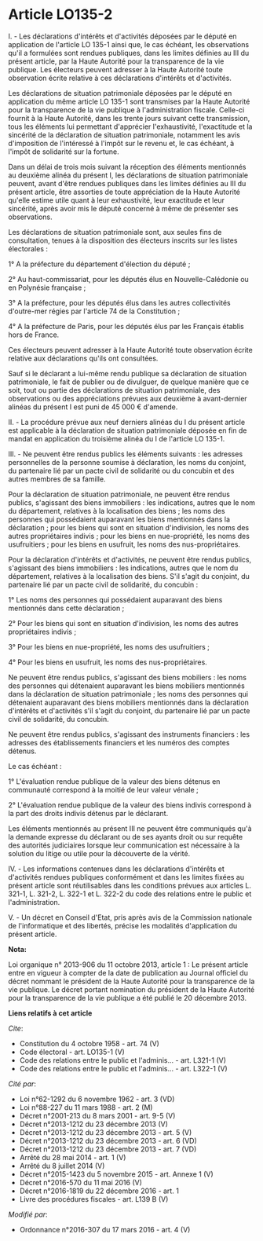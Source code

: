 # Article LO135-2

I. - Les déclarations d'intérêts et d'activités déposées par le député en application de l'article LO 135-1 ainsi que, le cas
échéant, les observations qu'il a formulées sont rendues publiques, dans les limites définies au III du présent article, par
la Haute Autorité pour la transparence de la vie publique. Les électeurs peuvent adresser à la Haute Autorité toute
observation écrite relative à ces déclarations d'intérêts et d'activités. 

Les déclarations de situation patrimoniale déposées par le député en application du même article LO 135-1 sont transmises par
la Haute Autorité pour la transparence de la vie publique à l'administration fiscale. Celle-ci fournit à la Haute Autorité,
dans les trente jours suivant cette transmission, tous les éléments lui permettant d'apprécier l'exhaustivité, l'exactitude
et la sincérité de la déclaration de situation patrimoniale, notamment les avis d'imposition de l'intéressé à l'impôt sur le
revenu et, le cas échéant, à l'impôt de solidarité sur la fortune. 

Dans un délai de trois mois suivant la réception des éléments mentionnés au deuxième alinéa du présent I, les déclarations de
situation patrimoniale peuvent, avant d'être rendues publiques dans les limites définies au III du présent article, être
assorties de toute appréciation de la Haute Autorité qu'elle estime utile quant à leur exhaustivité, leur exactitude et leur
sincérité, après avoir mis le député concerné à même de présenter ses observations. 

Les déclarations de situation patrimoniale sont, aux seules fins de consultation, tenues à la disposition des électeurs
inscrits sur les listes électorales : 

1° A la préfecture du département d'élection du député ; 

2° Au haut-commissariat, pour les députés élus en Nouvelle-Calédonie ou en Polynésie française ; 

3° A la préfecture, pour les députés élus dans les autres collectivités d'outre-mer régies par l'article 74 de la
Constitution ; 

4° A la préfecture de Paris, pour les députés élus par les Français établis hors de France. 

Ces électeurs peuvent adresser à la Haute Autorité toute observation écrite relative aux déclarations qu'ils ont consultées. 

Sauf si le déclarant a lui-même rendu publique sa déclaration de situation patrimoniale, le fait de publier ou de divulguer,
de quelque manière que ce soit, tout ou partie des déclarations de situation patrimoniale, des observations ou des
appréciations prévues aux deuxième à avant-dernier alinéas du présent I est puni de 45 000 € d'amende. 

II. - La procédure prévue aux neuf derniers alinéas du I du présent article est applicable à la déclaration de situation
patrimoniale déposée en fin de mandat en application du troisième alinéa du I de l'article LO 135-1. 

III. - Ne peuvent être rendus publics les éléments suivants : les adresses personnelles de la personne soumise à déclaration,
les noms du conjoint, du partenaire lié par un pacte civil de solidarité ou du concubin et des autres membres de sa famille. 

Pour la déclaration de situation patrimoniale, ne peuvent être rendus publics, s'agissant des biens immobiliers : les
indications, autres que le nom du département, relatives à la localisation des biens ; les noms des personnes qui possédaient
auparavant les biens mentionnés dans la déclaration ; pour les biens qui sont en situation d'indivision, les noms des autres
propriétaires indivis ; pour les biens en nue-propriété, les noms des usufruitiers ; pour les biens en usufruit, les noms des
nus-propriétaires. 

Pour la déclaration d'intérêts et d'activités, ne peuvent être rendus publics, s'agissant des biens immobiliers : les
indications, autres que le nom du département, relatives à la localisation des biens. S'il s'agit du conjoint, du partenaire
lié par un pacte civil de solidarité, du concubin : 

1° Les noms des personnes qui possédaient auparavant des biens mentionnés dans cette déclaration ; 

2° Pour les biens qui sont en situation d'indivision, les noms des autres propriétaires indivis ; 

3° Pour les biens en nue-propriété, les noms des usufruitiers ; 

4° Pour les biens en usufruit, les noms des nus-propriétaires. 

Ne peuvent être rendus publics, s'agissant des biens mobiliers : les noms des personnes qui détenaient auparavant les biens
mobiliers mentionnés dans la déclaration de situation patrimoniale ; les noms des personnes qui détenaient auparavant des
biens mobiliers mentionnés dans la déclaration d'intérêts et d'activités s'il s'agit du conjoint, du partenaire lié par un
pacte civil de solidarité, du concubin. 

Ne peuvent être rendus publics, s'agissant des instruments financiers : les adresses des établissements financiers et les
numéros des comptes détenus. 

Le cas échéant : 

1° L'évaluation rendue publique de la valeur des biens détenus en communauté correspond à la moitié de leur valeur vénale ; 

2° L'évaluation rendue publique de la valeur des biens indivis correspond à la part des droits indivis détenus par le
déclarant. 

Les éléments mentionnés au présent III ne peuvent être communiqués qu'à la demande expresse du déclarant ou de ses ayants
droit ou sur requête des autorités judiciaires lorsque leur communication est nécessaire à la solution du litige ou utile
pour la découverte de la vérité. 

IV. - Les informations contenues dans les déclarations d'intérêts et d'activités rendues publiques conformément et dans les
limites fixées au présent article sont réutilisables dans les conditions prévues aux articles L. 321-1, L. 321-2, L. 322-1 et
L. 322-2 du code des relations entre le public et l'administration. 

V. - Un décret en Conseil d'Etat, pris après avis de la Commission nationale de l'informatique et des libertés, précise les
modalités d'application du présent article.

**Nota:**

Loi organique n° 2013-906 du 11 octobre 2013, article 1 : Le présent article entre en vigueur à compter de la date de
publication au Journal officiel du décret nommant le président de la Haute Autorité pour la transparence de la vie publique.
Le décret portant nomination du président de la Haute Autorité pour la  transparence de la vie publique a été publié le 20
décembre 2013.

**Liens relatifs à cet article**

_Cite_:

  - Constitution du 4 octobre 1958 - art. 74 (V)
  - Code électoral - art. LO135-1 (V)
  - Code des relations entre le public et l'adminis... - art. L321-1 (V)
  - Code des relations entre le public et l'adminis... - art. L322-1 (V)

_Cité par_:

  - Loi n°62-1292 du 6 novembre 1962 - art. 3 (VD)
  - Loi n°88-227 du 11 mars 1988 - art. 2 (M)
  - Décret n°2001-213 du 8 mars 2001 - art. 9-5 (V)
  - Décret n°2013-1212 du 23 décembre 2013 (V)
  - Décret n°2013-1212 du 23 décembre 2013 - art. 5 (V)
  - Décret n°2013-1212 du 23 décembre 2013 - art. 6 (VD)
  - Décret n°2013-1212 du 23 décembre 2013 - art. 7 (VD)
  - Arrêté du 28 mai 2014 - art. 1 (V)
  - Arrêté du 8 juillet 2014 (V)
  - Décret n°2015-1423 du 5 novembre 2015 - art. Annexe 1 (V)
  - Décret n°2016-570 du 11 mai 2016 (V)
  - Décret n°2016-1819 du 22 décembre 2016 - art. 1
  - Livre des procédures fiscales - art. L139 B (V)

_Modifié par_:

  - Ordonnance n°2016-307 du 17 mars 2016 - art. 4 (V)
